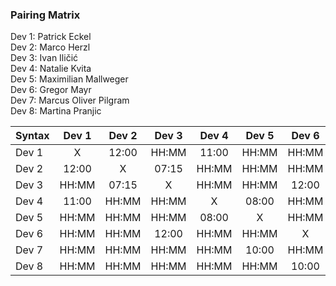 ### Pairing Matrix
Dev 1: Patrick Eckel <br/>
Dev 2: Marco Herzl <br/>
Dev 3: Ivan Iličić <br/>
Dev 4: Natalie Kvita <br/>
Dev 5: Maximilian Mallweger <br/>
Dev 6: Gregor Mayr <br/>
Dev 7: Marcus Oliver Pilgram <br/>
Dev 8: Martina Pranjic <br/>

| Syntax      | Dev 1   	| Dev 2   	  | Dev 3   	| Dev 4   	  | Dev 5   	| Dev 6   	  | Dev 7   	| Dev 8   	  |
| :---        |    :----:   |    :----:   |    :----:   |    :----:   |    :----:   |    :----:   |    :----:   |    :----:   |
| Dev 1       | X           | 12:00       | HH:MM       | 11:00       | HH:MM       | HH:MM       | HH:MM       | HH:MM       |
| Dev 2       | 12:00       | X           | 07:15       | HH:MM       | HH:MM       | HH:MM       | HH:MM       | HH:MM       |
| Dev 3       | HH:MM       | 07:15       | X           | HH:MM       | HH:MM       | 12:00       | HH:MM       | HH:MM       |
| Dev 4       | 11:00       | HH:MM       | HH:MM       | X           | 08:00       | HH:MM       | HH:MM       | HH:MM       |
| Dev 5       | HH:MM       | HH:MM       | HH:MM       | 08:00       | X           | HH:MM       | 10:00       | HH:MM       |
| Dev 6       | HH:MM       | HH:MM       | 12:00       | HH:MM       | HH:MM       | X           | HH:MM       | 10:00       |
| Dev 7       | HH:MM       | HH:MM       | HH:MM       | HH:MM       | 10:00       | HH:MM       | X           | 11:15       |
| Dev 8       | HH:MM       | HH:MM       | HH:MM       | HH:MM       | HH:MM       | 10:00       | 11:15       | X           |
